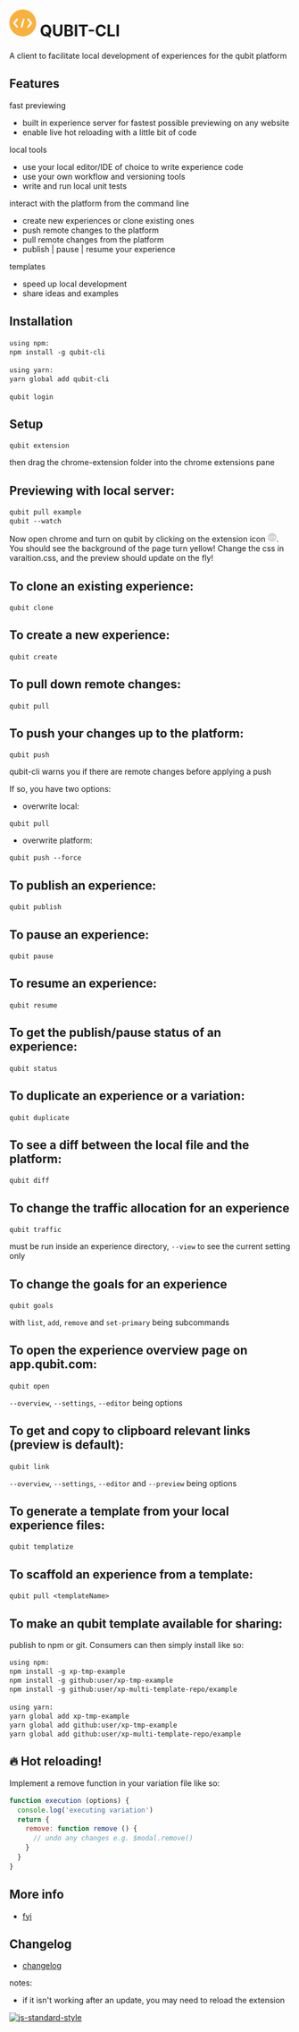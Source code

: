 # ![extension icon](./chrome-extension/icons/on48.png) QUBIT-CLI

A client to facilitate local development of experiences for the qubit platform

## Features

fast previewing
- built in experience server for fastest possible previewing on any website
- enable live hot reloading with a little bit of code

local tools
- use your local editor/IDE of choice to write experience code
- use your own workflow and versioning tools
- write and run local unit tests

interact with the platform from the command line
- create new experiences or clone existing ones
- push remote changes to the platform
- pull remote changes from the platform
- publish | pause | resume your experience

templates
- speed up local development
- share ideas and examples

## Installation

```
using npm:
npm install -g qubit-cli

using yarn:
yarn global add qubit-cli

qubit login
```

## Setup

```
qubit extension
```
then drag the chrome-extension folder into the chrome extensions pane

## Previewing with local server:

```
qubit pull example
qubit --watch
```
Now open chrome and turn on qubit by clicking on the extension icon ![extension icon](./chrome-extension/icons/off16.png). You should see the background of the page turn yellow! Change the css in varaition.css, and the preview should update on the fly!


## To clone an existing experience:
```
qubit clone
```

## To create a new experience:
```
qubit create
```

## To pull down remote changes:
```
qubit pull
```

## To push your changes up to the platform:
```
qubit push
```

qubit-cli warns you if there are remote changes before applying a push

If so, you have two options:

- overwrite local:
```
qubit pull
```

- overwrite platform:
```
qubit push --force
```

## To publish an experience:
```
qubit publish
```

## To pause an experience:
```
qubit pause
```

## To resume an experience:
```
qubit resume
```

## To get the publish/pause status of an experience:
```
qubit status
```

## To duplicate an experience or a variation:
```
qubit duplicate
```

## To see a diff between the local file and the platform:
```
qubit diff
```

## To change the traffic allocation for an experience
```
qubit traffic
```
must be run inside an experience directory, `--view` to see the current setting only

## To change the goals for an experience
```
qubit goals
```
with `list`, `add`, `remove` and `set-primary` being subcommands

## To open the experience overview page on app.qubit.com:
```
qubit open
```
`--overview`, `--settings`, `--editor` being options

## To get and copy to clipboard relevant links (preview is default):
```
qubit link
```
`--overview`, `--settings`, `--editor` and `--preview` being options

## To generate a template from your local experience files:

```
qubit templatize
```

## To scaffold an experience from a template:

```
qubit pull <templateName>
```

## To make an qubit template available for sharing:

publish to npm or git. Consumers can then simply install like so:

```
using npm:
npm install -g xp-tmp-example
npm install -g github:user/xp-tmp-example
npm install -g github:user/xp-multi-template-repo/example

using yarn:
yarn global add xp-tmp-example
yarn global add github:user/xp-tmp-example
yarn global add github:user/xp-multi-template-repo/example
```

## :fire: Hot reloading!
Implement a remove function in your variation file like so:

```js
function execution (options) {
  console.log('executing variation')
  return {
    remove: function remove () {
      // undo any changes e.g. $modal.remove()
    }
  }
}
```

## More info

- [fyi](./docs/FYI.md)

## Changelog

- [changelog](./docs/CHANGELOG.md)

notes:
- if it isn't working after an update, you may need to reload the extension


[![js-standard-style](https://img.shields.io/badge/code%20style-standard-brightgreen.svg)](http://standardjs.com/)
